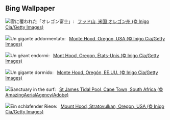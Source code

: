 ## Bing Wallpaper
![](https://www.bing.com/th?id=OHR.MtHoodOregon_JA-JP1952709545_UHD.jpg&w=1000)雪に覆われた「オレゴン富士」:&nbsp;&ensp;[フッド山, 米国 オレゴン州 (© Inigo Cia/Getty Images)](https://www.bing.com/th?id=OHR.MtHoodOregon_JA-JP1952709545_UHD.jpg)
<br><br/>
![](https://www.bing.com/th?id=OHR.MtHoodOregon_IT-IT1426084840_UHD.jpg&w=1000)Un gigante addormentato:&nbsp;&ensp;[Monte Hood, Oregon, USA (© Inigo Cia/Getty Images)](https://www.bing.com/th?id=OHR.MtHoodOregon_IT-IT1426084840_UHD.jpg)
<br><br/>
![](https://www.bing.com/th?id=OHR.MtHoodOregon_FR-FR7401351171_UHD.jpg&w=1000)Un géant endormi:&nbsp;&ensp;[Mont Hood, Oregon, États-Unis (© Inigo Cia/Getty Images)](https://www.bing.com/th?id=OHR.MtHoodOregon_FR-FR7401351171_UHD.jpg)
<br><br/>
![](https://www.bing.com/th?id=OHR.MtHoodOregon_ES-ES8487119175_UHD.jpg&w=1000)Un gigante dormido:&nbsp;&ensp;[Monte Hood, Oregón, EE.UU. (© Inigo Cia/Getty Images)](https://www.bing.com/th?id=OHR.MtHoodOregon_ES-ES8487119175_UHD.jpg)
<br><br/>
![](https://www.bing.com/th?id=OHR.StJamesPool_EN-GB2890656111_UHD.jpg&w=1000)Sanctuary in the surf:&nbsp;&ensp;[St James Tidal Pool, Cape Town, South Africa (© AmazingAerialAgency/Adobe)](https://www.bing.com/th?id=OHR.StJamesPool_EN-GB2890656111_UHD.jpg)
<br><br/>
![](https://www.bing.com/th?id=OHR.MtHoodOregon_DE-DE1892795022_UHD.jpg&w=1000)Ein schlafender Riese:&nbsp;&ensp;[Mount Hood, Stratovulkan, Oregon, USA (© Inigo Cia/Getty Images)](https://www.bing.com/th?id=OHR.MtHoodOregon_DE-DE1892795022_UHD.jpg)
<br><br/>
